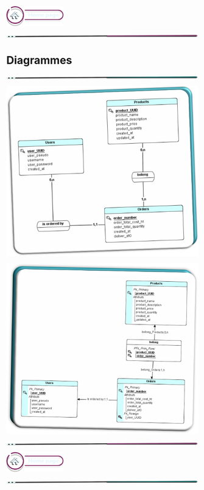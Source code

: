  <a href="../README.md">
  <img src="../assets/button/home_page.png" alt="Home page" style="width: 150px; height: auto;">
</a>

![border](../assets/line/pink_point_line_l.png)

# Diagrammes

![border](../assets/line/green_point_line_l.png)

![Brief_main_title](../assets/img/first_mcd.png)

![Brief_main_title](../assets/img/first_mld.png)

![border](../assets/line/pink_point_line_l.png)

 <a href="../README.md">
  <img src="../assets/button/home_page.png" alt="Home page" style="width: 150px; height: auto;">
</a>

![border](../assets/line/green_point_line_l.png)
